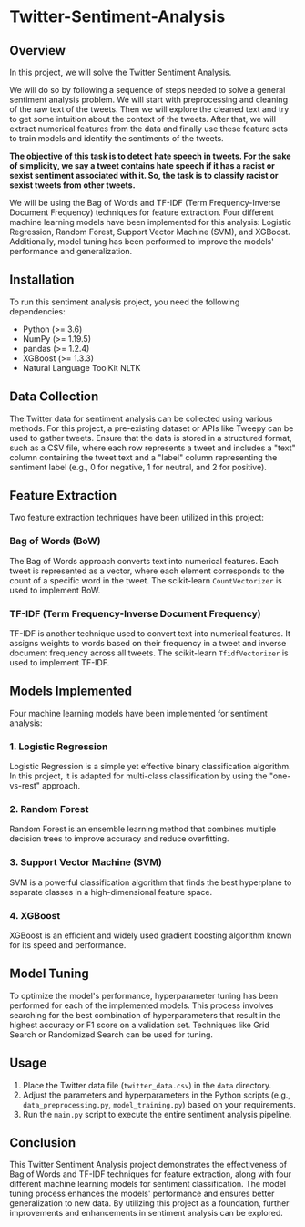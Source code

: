 # Twitter-Sentiment-Analysis
## Overview

In this project, we will solve the Twitter Sentiment Analysis.

We will do so by following a sequence of steps needed to solve a general sentiment analysis problem. We will start with preprocessing and cleaning of the raw text of the tweets. Then we will explore the cleaned text and try to get some intuition about the context of the tweets. After that, we will extract numerical features from the data and finally use these feature sets to train models and identify the sentiments of the tweets.

****The objective of this task is to detect hate speech in tweets. For the sake of simplicity, we say a tweet contains hate speech if it has a racist or sexist sentiment associated with it. So, the task is to classify racist or sexist tweets from other tweets.****

We will be using the Bag of Words and TF-IDF (Term Frequency-Inverse Document Frequency) techniques for feature extraction. Four different machine learning models have been implemented for this analysis: Logistic Regression, Random Forest, Support Vector Machine (SVM), and XGBoost. Additionally, model tuning has been performed to improve the models' performance and generalization.

## Installation

To run this sentiment analysis project, you need the following dependencies:

- Python (>= 3.6)
- NumPy (>= 1.19.5)
- pandas (>= 1.2.4)
- XGBoost (>= 1.3.3)
- Natural Language ToolKit NLTK

## Data Collection

The Twitter data for sentiment analysis can be collected using various methods. For this project, a pre-existing dataset or APIs like Tweepy can be used to gather tweets. Ensure that the data is stored in a structured format, such as a CSV file, where each row represents a tweet and includes a "text" column containing the tweet text and a "label" column representing the sentiment label (e.g., 0 for negative, 1 for neutral, and 2 for positive).

## Feature Extraction

Two feature extraction techniques have been utilized in this project:

### Bag of Words (BoW)

The Bag of Words approach converts text into numerical features. Each tweet is represented as a vector, where each element corresponds to the count of a specific word in the tweet. The scikit-learn `CountVectorizer` is used to implement BoW.

### TF-IDF (Term Frequency-Inverse Document Frequency)

TF-IDF is another technique used to convert text into numerical features. It assigns weights to words based on their frequency in a tweet and inverse document frequency across all tweets. The scikit-learn `TfidfVectorizer` is used to implement TF-IDF.

## Models Implemented

Four machine learning models have been implemented for sentiment analysis:

### 1. Logistic Regression

Logistic Regression is a simple yet effective binary classification algorithm. In this project, it is adapted for multi-class classification by using the "one-vs-rest" approach.

### 2. Random Forest

Random Forest is an ensemble learning method that combines multiple decision trees to improve accuracy and reduce overfitting.

### 3. Support Vector Machine (SVM)

SVM is a powerful classification algorithm that finds the best hyperplane to separate classes in a high-dimensional feature space.

### 4. XGBoost

XGBoost is an efficient and widely used gradient boosting algorithm known for its speed and performance.

## Model Tuning

To optimize the model's performance, hyperparameter tuning has been performed for each of the implemented models. This process involves searching for the best combination of hyperparameters that result in the highest accuracy or F1 score on a validation set. Techniques like Grid Search or Randomized Search can be used for tuning.

## Usage

1. Place the Twitter data file (`twitter_data.csv`) in the `data` directory.
2. Adjust the parameters and hyperparameters in the Python scripts (e.g., `data_preprocessing.py`, `model_training.py`) based on your requirements.
3. Run the `main.py` script to execute the entire sentiment analysis pipeline.

## Conclusion

This Twitter Sentiment Analysis project demonstrates the effectiveness of Bag of Words and TF-IDF techniques for feature extraction, along with four different machine learning models for sentiment classification. The model tuning process enhances the models' performance and ensures better generalization to new data. By utilizing this project as a foundation, further improvements and enhancements in sentiment analysis can be explored.
